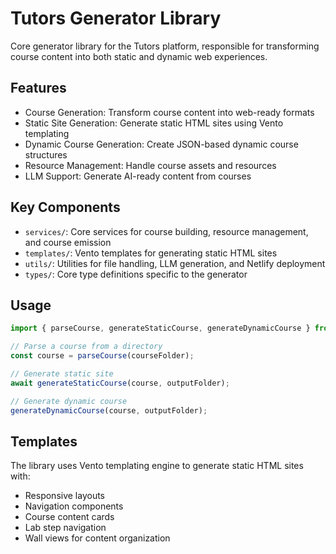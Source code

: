 # Tutors Generator Library

Core generator library for the Tutors platform, responsible for transforming course content into both static and dynamic web experiences.

## Features

- Course Generation: Transform course content into web-ready formats
- Static Site Generation: Generate static HTML sites using Vento templating
- Dynamic Course Generation: Create JSON-based dynamic course structures
- Resource Management: Handle course assets and resources
- LLM Support: Generate AI-ready content from courses

## Key Components

- `services/`: Core services for course building, resource management, and course emission
- `templates/`: Vento templates for generating static HTML sites
- `utils/`: Utilities for file handling, LLM generation, and Netlify deployment
- `types/`: Core type definitions specific to the generator

## Usage

```typescript
import { parseCourse, generateStaticCourse, generateDynamicCourse } from "@tutors/tutors-gen-lib";

// Parse a course from a directory
const course = parseCourse(courseFolder);

// Generate static site
await generateStaticCourse(course, outputFolder);

// Generate dynamic course
generateDynamicCourse(course, outputFolder);
```

## Templates

The library uses Vento templating engine to generate static HTML sites with:
- Responsive layouts
- Navigation components
- Course content cards
- Lab step navigation
- Wall views for content organization
